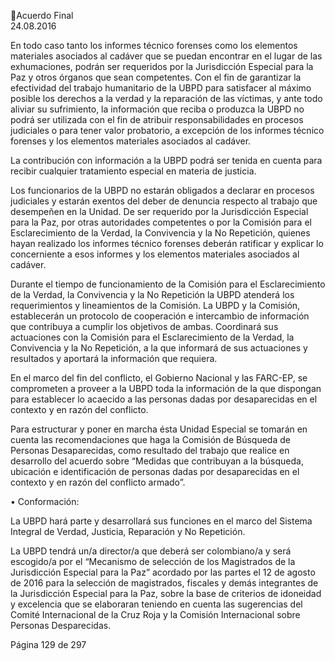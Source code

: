 Acuerdo Final  
24.08.2016  

En todo caso tanto los informes técnico forenses como los elementos materiales asociados al cadáver que 
se puedan encontrar en el lugar de las exhumaciones,  podrán ser requeridos por la Jurisdicción Especial 
para  la  Paz  y  otros  órganos  que  sean  competentes.  Con  el  fin  de  garantizar  la  efectividad  del  trabajo 
humanitario de la UBPD para satisfacer al máximo posible los derechos a la verdad y la reparación de las 
víctimas, y ante todo aliviar su sufrimiento, la información que reciba o produzca la UBPD no podrá ser 
utilizada con el fin de atribuir responsabilidades en procesos judiciales o para tener valor probatorio, a 
excepción de los informes técnico forenses y los elementos materiales asociados al cadáver.  
 
La contribución con información a la UBPD podrá ser tenida en cuenta para recibir cualquier tratamiento 
especial en materia de justicia. 
 
Los funcionarios de la UBPD no estarán obligados a declarar en procesos judiciales y estarán exentos del 
deber de denuncia respecto al trabajo que desempeñen en la Unidad.  De ser requerido por la Jurisdicción 
Especial para la Paz, por otras autoridades competentes o por la Comisión para el Esclarecimiento de la 
Verdad, la Convivencia y la No Repetición, quienes hayan realizado los informes técnico forenses deberán 
ratificar y explicar lo concerniente a esos informes y los elementos materiales asociados al cadáver.   
 
Durante el tiempo de funcionamiento de la Comisión para el Esclarecimiento de la Verdad, la Convivencia 
y  la  No  Repetición  la  UBPD  atenderá  los  requerimientos  y  lineamientos  de  la  Comisión.  La  UBPD  y  la 
Comisión,  establecerán  un  protocolo  de  cooperación  e  intercambio  de  información  que  contribuya  a 
cumplir los objetivos de ambas. Coordinará sus actuaciones con la Comisión para el Esclarecimiento de la 
Verdad, la Convivencia y la No Repetición, a la que informará de sus actuaciones y resultados y aportará 
la información que requiera.  
 
En el marco del fin del conflicto, el Gobierno Nacional y las FARC-EP, se comprometen a proveer a la UBPD 
toda  la  información  de  la  que  dispongan  para  establecer  lo  acaecido  a  las  personas  dadas  por 
desaparecidas en el contexto y en razón del conflicto. 
 
Para estructurar y poner en marcha ésta Unidad Especial se tomarán en cuenta las recomendaciones que 
haga  la  Comisión  de  Búsqueda  de  Personas  Desaparecidas,  como  resultado  del  trabajo  que  realice  en 
desarrollo  del  acuerdo  sobre  “Medidas  que  contribuyan  a  la  búsqueda,  ubicación  e  identificación  de 
personas dadas por desaparecidas en el contexto y en razón del conflicto armado”. 
 
• Conformación: 
 
La  UBPD  hará  parte  y  desarrollará  sus  funciones  en  el  marco  del  Sistema  Integral  de  Verdad,  Justicia, 
Reparación y No Repetición.  
 
La UBPD tendrá un/a director/a que deberá ser colombiano/a y será escogido/a por el  “Mecanismo de 
selección de los Magistrados de la Jurisdicción Especial para la Paz” acordado por las partes el 12 de agosto 
de 2016 para la selección de magistrados, fiscales y demás integrantes de la Jurisdicción Especial para la 
Paz,  sobre  la  base  de  criterios  de  idoneidad  y  excelencia  que  se  elaboraran  teniendo  en  cuenta  las 
sugerencias  del  Comité  Internacional  de  la  Cruz  Roja  y  la  Comisión  Internacional  sobre  Personas 
Desparecidas. 
 

Página 129 de 297 
 

